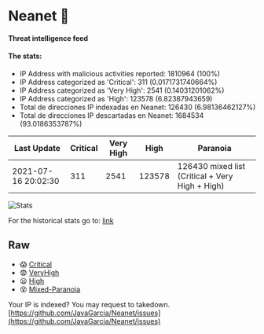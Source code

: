 # Neanet :hocho:
#### Threat intelligence feed
#### The stats:

- IP Address with malicious activities reported: 1810964 (100%)
- IP Address categorized as 'Critical':  311 (0.0171731740664%)
- IP Address categorized as 'Very High':  2541 (0.14031201062%)
- IP Address categorized as 'High':  123578 (6.82387943659)
- Total de direcciones IP indexadas en Neanet:  126430 (6.98136462127%)
- Total de direcciones IP descartadas en Neanet:  1684534 (93.0186353787%)

| Last Update | Critical | Very High | High | Paranoia |
| --- | --- | --- | --- | --- |
| 2021-07-16 20:02:30 | 311 | 2541 | 123578 | 126430 mixed list (Critical + Very High + High)|

![Stats](https://docs.google.com/spreadsheets/d/e/2PACX-1vSnaNMIXVabIpDJjufMlzH7poXnshF3mgd8Is1g9ytUEzVsP5my4Trn8f-xkoLLQ38xpL3HtmUexLo6/pubchart?oid=501124687&format=image)

For the historical stats go to: [link](/stats.csv)
## Raw
- :scream: [Critical](https://raw.githubusercontent.com/JavaGarcia/Neanet/master/blacklists/neanet_critical.txt)
- :fearful: [VeryHigh](https://raw.githubusercontent.com/JavaGarcia/Neanet/master/blacklists/neanet_veryHigh.txtt)
- :frowning: [High](https://raw.githubusercontent.com/JavaGarcia/Neanet/master/blacklists/neanet_high.txt)
- :dizzy_face: [Mixed-Paranoia](https://raw.githubusercontent.com/JavaGarcia/Neanet/master/blacklists/neanet_all.txt)


Your IP is indexed? You may request to takedown. [https://github.com/JavaGarcia/Neanet/issues](https://github.com/JavaGarcia/Neanet/issues)



























































































































































































































































































































































































































































































































































































































































































































































































































































































































































































































































































































































































































































































































































































































































































































































































































































































































































































































































































































































































































































































































































































































































































































































































































































































































































































































































































































































































































































































































































































































































































































































































































































































































































































































































































































































































































































































































































































































































































































































































































































































































































































































































































































































































































































































































































































































































































































































































































































































































































































































































































































































































































































































































































































































































































































































































































































































































































































































































































































































































































































































































































































































































































































































































































































































































































































































































































































































































































































































































































































































































































































































































































































































































































































































































































































































































































































































































































































































